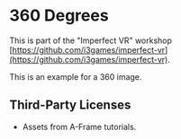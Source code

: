 # 360 Degrees

This is part of the "Imperfect VR" workshop [https://github.com/i3games/imperfect-vr](https://github.com/i3games/imperfect-vr).

This is an example for a 360 image.

## Third-Party Licenses

* Assets from A-Frame tutorials.
